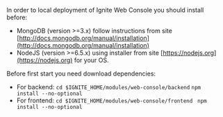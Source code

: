 In order to local deployment of Ignite Web Console you should install before:

* MongoDB (version >=3.x) follow instructions from site [http://docs.mongodb.org/manual/installation](http://docs.mongodb.org/manual/installation)
* NodeJS (version >=6.5.x) using installer from site [https://nodejs.org](https://nodejs.org) for your OS.

Before first start you need download dependencies:
* For backend:
`cd $IGNITE_HOME/modules/web-console/backend`
`npm install --no-optional`
* For frontend:
`cd $IGNITE_HOME/modules/web-console/frontend `
`npm install --no-optional`